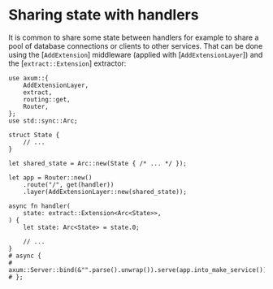 # Sharing state with handlers

It is common to share some state between handlers for example to share a
pool of database connections or clients to other services. That can be done
using the [`AddExtension`] middleware (applied with [`AddExtensionLayer`])
and the [`extract::Extension`] extractor:

```rust,no_run
use axum::{
    AddExtensionLayer,
    extract,
    routing::get,
    Router,
};
use std::sync::Arc;

struct State {
    // ...
}

let shared_state = Arc::new(State { /* ... */ });

let app = Router::new()
    .route("/", get(handler))
    .layer(AddExtensionLayer::new(shared_state));

async fn handler(
    state: extract::Extension<Arc<State>>,
) {
    let state: Arc<State> = state.0;

    // ...
}
# async {
# axum::Server::bind(&"".parse().unwrap()).serve(app.into_make_service()).await.unwrap();
# };
```
